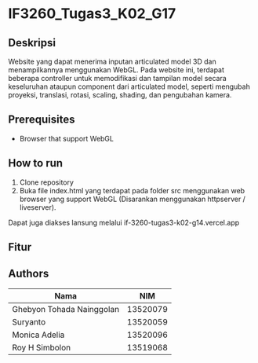 # IF3260_Tugas3_K02_G17

## Deskripsi

Website yang dapat menerima inputan articulated model 3D dan menampilkannya menggunakan WebGL. Pada website ini, terdapat beberapa controller untuk memodifikasi dan tampilan model secara keseluruhan ataupun component dari articulated model, seperti mengubah proyeksi, translasi, rotasi, scaling, shading, dan pengubahan kamera.

## Prerequisites

- Browser that support WebGL

## How to run

1. Clone repository
2. Buka file index.html yang terdapat pada folder src menggunakan web browser yang support WebGL (Disarankan menggunakan httpserver / liveserver).

Dapat juga diakses lansung melalui if-3260-tugas3-k02-g14.vercel.app
## Fitur


## Authors

| Nama                      |   NIM    |
| ------------------------- | :------: |
| Ghebyon Tohada Nainggolan | 13520079 |
| Suryanto                  | 13520059 |
| Monica Adelia             | 13520096 |
| Roy H Simbolon            | 13519068 |

